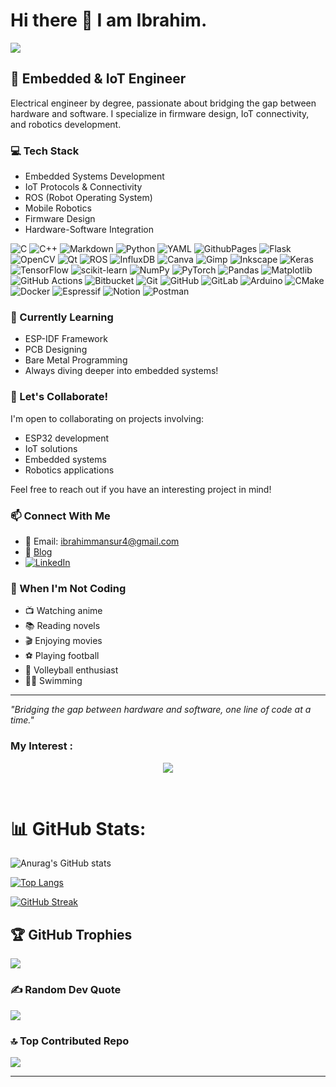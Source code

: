 # Hi there 👋 I am Ibrahim.
![](https://komarev.com/ghpvc/?username=ibrahimmansur4&color=grey)

## 🔧 Embedded & IoT Engineer

Electrical engineer by degree, passionate about bridging the gap between hardware and software. I specialize in firmware design, IoT connectivity, and robotics development.

### 💻 Tech Stack
- Embedded Systems Development
- IoT Protocols & Connectivity
- ROS (Robot Operating System)
- Mobile Robotics
- Firmware Design
- Hardware-Software Integration

![C](https://img.shields.io/badge/c-%2300599C.svg?style=for-the-badge&logo=c&logoColor=white) ![C++](https://img.shields.io/badge/c++-%2300599C.svg?style=for-the-badge&logo=c%2B%2B&logoColor=white) ![Markdown](https://img.shields.io/badge/markdown-%23000000.svg?style=for-the-badge&logo=markdown&logoColor=white) ![Python](https://img.shields.io/badge/python-3670A0?style=for-the-badge&logo=python&logoColor=ffdd54) ![YAML](https://img.shields.io/badge/yaml-%23ffffff.svg?style=for-the-badge&logo=yaml&logoColor=151515) ![GithubPages](https://img.shields.io/badge/github%20pages-121013?style=for-the-badge&logo=github&logoColor=white) ![Flask](https://img.shields.io/badge/flask-%23000.svg?style=for-the-badge&logo=flask&logoColor=white) ![OpenCV](https://img.shields.io/badge/opencv-%23white.svg?style=for-the-badge&logo=opencv&logoColor=white) ![Qt](https://img.shields.io/badge/Qt-%23217346.svg?style=for-the-badge&logo=Qt&logoColor=white) ![ROS](https://img.shields.io/badge/ros-%230A0FF9.svg?style=for-the-badge&logo=ros&logoColor=white) ![InfluxDB](https://img.shields.io/badge/InfluxDB-22ADF6?style=for-the-badge&logo=InfluxDB&logoColor=white) ![Canva](https://img.shields.io/badge/Canva-%2300C4CC.svg?style=for-the-badge&logo=Canva&logoColor=white) ![Gimp](https://img.shields.io/badge/Gimp-657D8B?style=for-the-badge&logo=gimp&logoColor=FFFFFF) ![Inkscape](https://img.shields.io/badge/Inkscape-e0e0e0?style=for-the-badge&logo=inkscape&logoColor=080A13) ![Keras](https://img.shields.io/badge/Keras-%23D00000.svg?style=for-the-badge&logo=Keras&logoColor=white) ![TensorFlow](https://img.shields.io/badge/TensorFlow-%23FF6F00.svg?style=for-the-badge&logo=TensorFlow&logoColor=white) ![scikit-learn](https://img.shields.io/badge/scikit--learn-%23F7931E.svg?style=for-the-badge&logo=scikit-learn&logoColor=white) ![NumPy](https://img.shields.io/badge/numpy-%23013243.svg?style=for-the-badge&logo=numpy&logoColor=white) ![PyTorch](https://img.shields.io/badge/PyTorch-%23EE4C2C.svg?style=for-the-badge&logo=PyTorch&logoColor=white) ![Pandas](https://img.shields.io/badge/pandas-%23150458.svg?style=for-the-badge&logo=pandas&logoColor=white) ![Matplotlib](https://img.shields.io/badge/Matplotlib-%23ffffff.svg?style=for-the-badge&logo=Matplotlib&logoColor=black) ![GitHub Actions](https://img.shields.io/badge/github%20actions-%232671E5.svg?style=for-the-badge&logo=githubactions&logoColor=white) ![Bitbucket](https://img.shields.io/badge/bitbucket-%230047B3.svg?style=for-the-badge&logo=bitbucket&logoColor=white) ![Git](https://img.shields.io/badge/git-%23F05033.svg?style=for-the-badge&logo=git&logoColor=white) ![GitHub](https://img.shields.io/badge/github-%23121011.svg?style=for-the-badge&logo=github&logoColor=white) ![GitLab](https://img.shields.io/badge/gitlab-%23181717.svg?style=for-the-badge&logo=gitlab&logoColor=white) ![Arduino](https://img.shields.io/badge/-Arduino-00979D?style=for-the-badge&logo=Arduino&logoColor=white) ![CMake](https://img.shields.io/badge/CMake-%23008FBA.svg?style=for-the-badge&logo=cmake&logoColor=white) ![Docker](https://img.shields.io/badge/docker-%230db7ed.svg?style=for-the-badge&logo=docker&logoColor=white) ![Espressif](https://img.shields.io/badge/espressif-E7352C.svg?style=for-the-badge&logo=espressif&logoColor=white) ![Notion](https://img.shields.io/badge/Notion-%23000000.svg?style=for-the-badge&logo=notion&logoColor=white) ![Postman](https://img.shields.io/badge/Postman-FF6C37?style=for-the-badge&logo=postman&logoColor=white)

### 🌱 Currently Learning
- ESP-IDF Framework
- PCB Designing
- Bare Metal Programming
- Always diving deeper into embedded systems!

### 🤝 Let's Collaborate!
I'm open to collaborating on projects involving:
- ESP32 development
- IoT solutions
- Embedded systems
- Robotics applications

Feel free to reach out if you have an interesting project in mind!

### 📫 Connect With Me
- 📧 Email: ibrahimmansur4@gmail.com
- 📝 [Blog](https://ibrahimmansur4.medium.com/)
- [![LinkedIn](https://img.shields.io/badge/LinkedIn-0077B5?style=for-the-badge&logo=linkedin&logoColor=white)](https://www.linkedin.com/in/ibrahim-bin-mansur-4a7012157/)

### 🎯 When I'm Not Coding
- 📺 Watching anime
- 📚 Reading novels
- 🎬 Enjoying movies
- ⚽ Playing football
- 🏐 Volleyball enthusiast
- 🏊‍♂️ Swimming

---
*"Bridging the gap between hardware and software, one line of code at a time."*


### My Interest :
<p align="center">
  <a href="https://skillicons.dev">
    <img src="https://skillicons.dev/icons?i=git,github,githubactions,cpp,vscode,ros,python,arduino,linux,docker,opencv,tensorflow,bash,cmake,flask,linux,md,notion,qt,ubuntu,&perline=6" />
  </a>
</p>



<br />

# 📊 GitHub Stats:
![Anurag's GitHub stats](https://github-readme-stats.vercel.app/api?username=ibrahimmansur4&show=reviews,discussions_started,discussions_answered,prs_merged,prs_merged_percentage&theme=dark)

[![Top Langs](https://github-readme-stats.vercel.app/api/top-langs/?username=ibrahimmansur4&layout=compact)](https://github.com/anuraghazra/github-readme-stats)

[![GitHub Streak](http://github-readme-streak-stats.herokuapp.com?user=ibrahimmansur4&theme=dark&hide_border=true&date_format=j%20M%5B%20Y%5D&mode=weekly)](https://git.io/streak-stats)

## 🏆 GitHub Trophies
![](https://github-profile-trophy.vercel.app/?username=ibrahimmansur4&theme=radical&no-frame=false&no-bg=false&margin-w=4)

### ✍️ Random Dev Quote
![](https://quotes-github-readme.vercel.app/api?type=horizontal&theme=radical)

### 🔝 Top Contributed Repo
![](https://github-contributor-stats.vercel.app/api?username=ibrahimmansur4&limit=5&theme=dark&combine_all_yearly_contributions=true)

---
